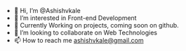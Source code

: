 - 👋 Hi, I’m @Ashishvkale
- 👀 I’m interested in Front-end Development
- 🌱 Currently Working on projects, coming soon on github.
- 💞️ I’m looking to collaborate on Web Technologies
- 📫 How to reach me ashishvkale@gmail.com

<!---
Ashishvkale/Ashishvkale is a ✨ special ✨ repository because its `README.md` (this file) appears on your GitHub profile.
You can click the Preview link to take a look at your changes.
--->
